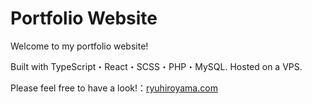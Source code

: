 # Portfolio Website

Welcome to my portfolio website!

Built with TypeScript・React・SCSS・PHP・MySQL. Hosted on a VPS.

Please feel free to have a look!：[ryuhiroyama.com](https://ryuhiroyama.com)
